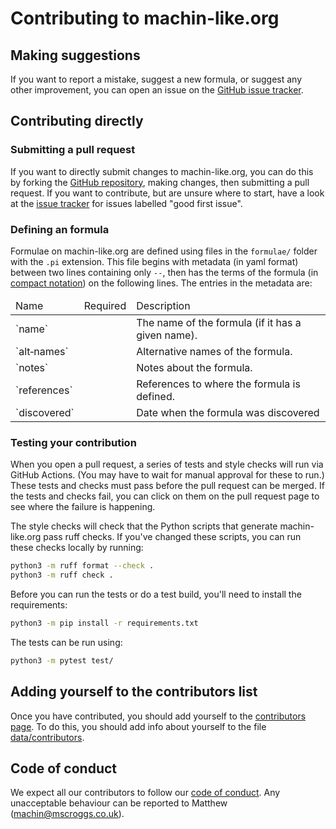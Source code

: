 # Contributing to machin-like.org

## Making suggestions

If you want to report a mistake, suggest a new formula, or suggest any other improvement,
you can open an issue on the [GitHub issue tracker](https://github.com/mscroggs/machin/issues/new).

## Contributing directly

### Submitting a pull request
If you want to directly submit changes to machin-like.org, you can do this by forking the
[GitHub repository](https://github.com/mscroggs/machin),
making changes, then submitting a pull request.
If you want to contribute, but are unsure where to start, have a look at the
[issue tracker](https://github.com/mscroggs/machin/labels/good%20first%20issue) for issues labelled "good first issue".

### Defining an formula
Formulae on machin-like.org are defined using files in the `formulae/` folder with the `.pi` extension.
This file begins with metadata (in yaml format) between two lines containing only `--`, then has the terms of
the formula (in [compact notation](machin-like.md#Compact-notation)) on the following lines.
The entries in the metadata are:

<table class='bordered align-left'>
<thead>
<tr><td>Name</td><td>Required</td><td>Description</td></tr>
</thead>
<tr><td>`name`</td><td></td><td>The name of the formula (if it has a given name).</td></tr>
<tr><td>`alt&#8209;names`</td><td></td><td>Alternative names of the formula.</td></tr>
<tr><td>`notes`</td><td></td><td>Notes about the formula.</td></tr>
<tr><td>`references`</td><td></td><td>References to where the formula is defined.</td></tr>
<tr><td>`discovered`</td><td></td><td>Date when the formula was discovered</td></tr>
</table>

### Testing your contribution
When you open a pull request, a series of tests and style checks will run via GitHub Actions.
(You may have to wait for manual approval for these to run.)
These tests and checks must pass before the pull request can be merged.
If the tests and checks fail, you can click on them on the pull request page to see where the failure is happening.

The style checks will check that the Python scripts that generate machin-like.org pass ruff checks.
If you've changed these scripts, you can run these checks locally by running:

```bash
python3 -m ruff format --check .
python3 -m ruff check .
```

Before you can run the tests or do a test build, you'll need to install the requirements:

```bash
python3 -m pip install -r requirements.txt
```

The tests can be run using:

```bash
python3 -m pytest test/
```

## Adding yourself to the contributors list
Once you have contributed, you should add yourself to the [contributors page](https://machin-like.org/contributors.html).
To do this, you should add info about yourself to the file [data/contributors](https://github.com/mscroggs/machin/blob/main/data/contributors).

## Code of conduct
We expect all our contributors to follow our [code of conduct](CODE_OF_CONDUCT.md). Any unacceptable
behaviour can be reported to Matthew (machin@mscroggs.co.uk).
